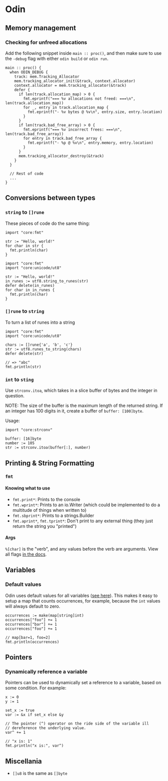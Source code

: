# Odin
## Memory management
### Checking for unfreed allocations
Add the following snippet inside `main :: proc()`, and then make sure to use the `-debug` flag with either `odin build` or `odin run`.

```odin
main :: proc() {
  when ODIN_DEBUG {
    track: mem.Tracking_Allocator
    mem.tracking_allocator_init(&track, context.allocator)
    context.allocator = mem.tracking_allocator(&track)
    defer {
      if len(track.allocation_map) > 0 {
        fmt.eprintf("=== %v allocations not freed: ===\n", len(track.allocation_map))
        for _, entry in track.allocation_map {
          fmt.eprintf("- %v bytes @ %v\n", entry.size, entry.location)
        }
      }
      if len(track.bad_free_array) > 0 {
        fmt.eprintf("=== %v incorrect frees: ===\n", len(track.bad_free_array))
        for entry in track.bad_free_array {
          fmt.eprintf("- %p @ %v\n", entry.memory, entry.location)
        }
      }
      mem.tracking_allocator_destroy(&track)
    }
  }

  // Rest of code
  ...
}
```

## Conversions between types
### `string` to `[]rune`
These pieces of code do the same thing:
```odin
import "core:fmt"

str := "Hello, world!"
for char in str {
  fmt.println(char)
}
```

```odin
import "core:fmt"
import "core:unicode/ut8"

str := "Hello, world!"
in_runes := utf8.string_to_runes(str)
defer delete(in_runes)
for char in in_runes {
  fmt.println(char)
}
```

### `[]rune` to `string`
To turn a list of runes into a string
```odin
import "core:fmt"
import "core:unicode/ut8"

chars := []rune{'a', 'b', 'c'}
str := utf8.runes_to_string(chars)
defer delete(str)

// => "abc"
fmt.println(str)
```

### `int` to `sting`
Use `strconv.itoa`, which takes in a slice buffer of bytes and the integer in question.

NOTE: The size of the buffer is the maximum length of the returned string. If an integer has 100 digits in it, create a buffer of `buffer: [100]byte`.

Usage:
```odin
import "core:strconv"

buffer: [16]byte
number := 105
str := strconv.itoa(buffer[:], number)
```

## Printing & String Formatting
### `fmt`
#### Knowing what to use
- `fmt.print*`: Prints to the console
- `fmt.wprint*`: Prints to an io.Writer (which could be implemented to do a multitude of things when written to)
- `fmt.sbprint*`: Prints to a strings.Builder
- `fmt.aprint*`, `fmt.tprint*`: Don't print to any external thing (they just return the string you "printed")

#### Args
`%[char]` is the "verb", and any values before the verb are arguments. View all flags [in the docs](https://pkg.odin-lang.org/core/fmt/).

## Variables
### Default values
Odin uses default values for all variables ([see here](https://odin-lang.org/docs/overview/#default-values)). This makes it easy to setup a map that counts occurrences, for example, because the `int` values will always default to zero.
```odin
occurrences := make(map[string]int)
occurrences["foo"] += 1
occurrences["bar"] += 1
occurrences["foo"] += 1

// map[bar=1, foo=2]
fmt.println(occurrences)
```


## Pointers
### Dynamically reference a variable
Pointers can be used to dynamically set a reference to a variable, based on some condition. For example:
```odin
x := 0
y := 1

set_x := true
var := &x if set_x else &y

// The pointer (^) operator on the ride side of the variable ill
// dereference the underlying value.
var^ += 1

// "x is: 1"
fmt.println("x is:", var^)
```

## Miscellania
- `[]u8` is the same as `[]byte`
